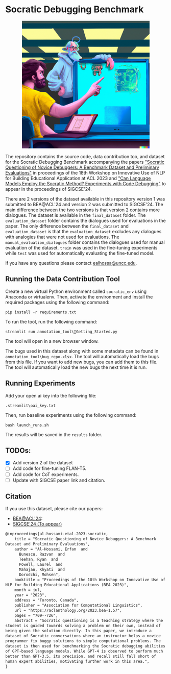 # Socratic Debugging Benchmark

<p align="center">
  <img src="annotation_tool/img/socratic_debugging.png" height="400">
</p>

The repository contains the source code, data contribution too, and dataset for the Socratic Debugging Benchmark accompanying the papers ["Socratic Questioning of Novice Debuggers: A Benchmark Dataset and Preliminary Evaluations"](https://aclanthology.org/2023.bea-1.57/) in proceedings of the 18th Workshop on Innovative Use of NLP for Building Educational Application at ACL 2023 and ["Can Language Models Employ the Socratic Method? Experiments with Code Debugging"](https://arxiv.org/abs/2310.03210) to appear in the proceedings of SIGCSE'24.

There are 2 versions of the dataset available in this repository version 1 was submitted to BEA@ACL'24 and version 2 was submitted to SIGCSE'24. The main difference between the two versions is that version 2 contains more dialogues. The dataset is available in the `final_dataset` folder. The `evaluation_dataset` folder contains the dialogues used for evaluations in the paper. The only difference between the `final_dataset` and `evaluation_dataset` is that the `evaluation_dataset` excludes any dialogues with analogies that were not used for evaluations. The `manual_evaluation_dialogues` folder contains the dialogues used for manual evaluation of the dataset. `train` was used in the fine-tuning experiments while `test` was used for automatically evaluating the fine-tuned model.

If you have any questions please contact [ealhossa@uncc.edu](mailto:ealhossa@uncc.edu).

## Running the Data Contribution Tool
Create a new virtual Python environment called `socratic_env` using Anaconda or virtualenv. Then, activate the environment and install the required packages using the following command:
```
pip install -r requirements.txt
```
To run the tool, run the following command:
```
streamlit run annotation_tool\🏡Getting_Started.py
```
The tool will open in a new browser window. 

The bugs used in this dataset along with some metadata can be found in `annotation_tool\bug_repo.xlsx`. The tool will automatically load the bugs from this file. If you want to add new bugs, you can add them to this file. The tool will automatically load the new bugs the next time it is run.

## Running Experiments

Add your open ai key into the following file:
```
.streamlit\oai_key.txt
```

Then, run baseline experiments using the following command:
```
bash launch_runs.sh
```
The results will be saved in the `results` folder.

## TODOs:
- [x] Add version 2 of the dataset
- [ ] Add code for fine-tuning FLAN-T5.
- [ ] Add code for CoT experiments.
- [ ] Update with SIGCSE paper link and citation.
## Citation
If you use this dataset, please cite our papers: 
* [BEA@ACL'24](https://aclanthology.org/2023.bea-1.57/):
* [SIGCSE'24 (To appear)](https://arxiv.org/abs/2310.03210)
```
@inproceedings{al-hossami-etal-2023-socratic,
    title = "Socratic Questioning of Novice Debuggers: A Benchmark Dataset and Preliminary Evaluations",
    author = "Al-Hossami, Erfan  and
      Bunescu, Razvan  and
      Teehan, Ryan  and
      Powell, Laurel  and
      Mahajan, Khyati  and
      Dorodchi, Mohsen",
    booktitle = "Proceedings of the 18th Workshop on Innovative Use of NLP for Building Educational Applications (BEA 2023)",
    month = jul,
    year = "2023",
    address = "Toronto, Canada",
    publisher = "Association for Computational Linguistics",
    url = "https://aclanthology.org/2023.bea-1.57",
    pages = "709--726",
    abstract = "Socratic questioning is a teaching strategy where the student is guided towards solving a problem on their own, instead of being given the solution directly. In this paper, we introduce a dataset of Socratic conversations where an instructor helps a novice programmer fix buggy solutions to simple computational problems. The dataset is then used for benchmarking the Socratic debugging abilities of GPT-based language models. While GPT-4 is observed to perform much better than GPT-3.5, its precision, and recall still fall short of human expert abilities, motivating further work in this area.",
}
```
